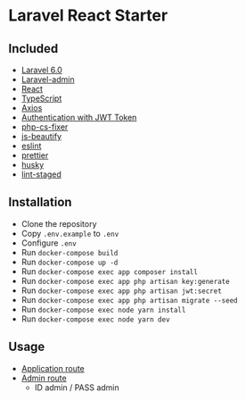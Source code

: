 # Laravel React Starter

## Included

-   [Laravel 6.0](https://laravel.com/docs/6.0)
-   [Laravel-admin](https://laravel-admin.org/docs/#/)
-   [React](https://reactjs.org)
-   [TypeScript](https://www.typescriptlang.org/)
-   [Axios](https://github.com/mzabriskie/axios)
-   [Authentication with JWT Token](https://github.com/tymondesigns/jwt-auth)
-   [php-cs-fixer](https://cs.symfony.com)
-   [js-beautify](https://github.com/beautify-web/js-beautify)
-   [eslint](https://eslint.org)
-   [prettier](https://prettier.io)
-   [husky](https://github.com/typicode/husky)
-   [lint-staged](https://github.com/okonet/lint-staged)

## Installation

-   Clone the repository
-   Copy `.env.example` to `.env`
-   Configure `.env`
-   Run `docker-compose build`
-   Run `docker-compose up -d`
-   Run `docker-compose exec app composer install`
-   Run `docker-compose exec app php artisan key:generate`
-   Run `docker-compose exec app php artisan jwt:secret`
-   Run `docker-compose exec app php artisan migrate --seed`
-   Run `docker-compose exec node yarn install`
-   Run `docker-compose exec node yarn dev`

## Usage

-   [Application route](http://localhost)
-   [Admin route](http://admin.localhost)
    -   ID admin / PASS admin
